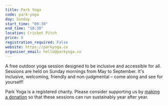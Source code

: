 ```yaml
---
title: Park Yoga
code: park-yoga
day: Sunday
start_time: "09:30"
end_time: "10:30"
location: Cricket Pitch
price: 0
registration_required: False
website: https://parkyoga.co
organiser_email: hello@parkyoga.co
---
```


A free outdoor yoga session designed to be inclusive and accessible for all. Sessions are held on Sunday mornings from May to September. It's inclusive, welcoming, friendly and non-judgmental – come along and see for yourself!

Park Yoga is a registered charity. Please consider supporting us by [making a donation](https://cafdonate.cafonline.org/10842#!/DonationDetails) so that these sessions can run sustainably year after year.
